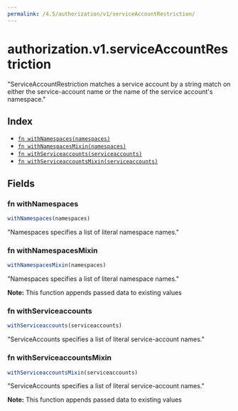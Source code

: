 ```yaml
---
permalink: /4.5/authorization/v1/serviceAccountRestriction/
---
```


# authorization.v1.serviceAccountRestriction

"ServiceAccountRestriction matches a service account by a string match on either the service-account name or the name of the service account's namespace."

## Index

* [`fn withNamespaces(namespaces)`](#fn-withnamespaces)
* [`fn withNamespacesMixin(namespaces)`](#fn-withnamespacesmixin)
* [`fn withServiceaccounts(serviceaccounts)`](#fn-withserviceaccounts)
* [`fn withServiceaccountsMixin(serviceaccounts)`](#fn-withserviceaccountsmixin)

## Fields

### fn withNamespaces

```ts
withNamespaces(namespaces)
```

"Namespaces specifies a list of literal namespace names."

### fn withNamespacesMixin

```ts
withNamespacesMixin(namespaces)
```

"Namespaces specifies a list of literal namespace names."

**Note:** This function appends passed data to existing values

### fn withServiceaccounts

```ts
withServiceaccounts(serviceaccounts)
```

"ServiceAccounts specifies a list of literal service-account names."

### fn withServiceaccountsMixin

```ts
withServiceaccountsMixin(serviceaccounts)
```

"ServiceAccounts specifies a list of literal service-account names."

**Note:** This function appends passed data to existing values